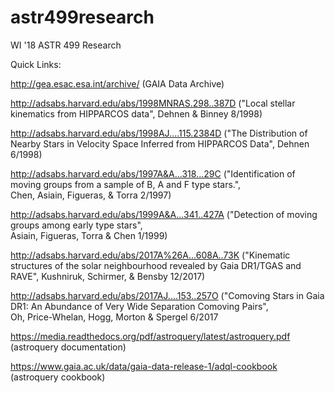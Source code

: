 # astr499research
WI '18 ASTR 499 Research


Quick Links:

http://gea.esac.esa.int/archive/ (GAIA Data Archive)

http://adsabs.harvard.edu/abs/1998MNRAS.298..387D ("Local stellar kinematics from HIPPARCOS data", Dehnen & Binney 8/1998)

http://adsabs.harvard.edu/abs/1998AJ....115.2384D ("The Distribution of Nearby Stars in Velocity Space Inferred from HIPPARCOS Data", Dehnen 6/1998)

http://adsabs.harvard.edu/abs/1997A&A...318...29C ("Identification of moving groups from a sample of B, A and F type stars.", 	
Chen, Asiain, Figueras, & Torra 2/1997)

http://adsabs.harvard.edu/abs/1999A&A...341..427A ("Detection of moving groups among early type stars", 	
Asiain, Figueras, Torra & Chen 1/1999)

http://adsabs.harvard.edu/abs/2017A%26A...608A..73K ("Kinematic structures of the solar neighbourhood revealed by Gaia DR1/TGAS and RAVE", 
Kushniruk, Schirmer, & Bensby 12/2017)

http://adsabs.harvard.edu/abs/2017AJ....153..257O ("Comoving Stars in Gaia DR1: An Abundance of Very Wide Separation Comoving Pairs", 	
Oh, Price-Whelan, Hogg, Morton & Spergel 6/2017

https://media.readthedocs.org/pdf/astroquery/latest/astroquery.pdf (astroquery documentation)

https://www.gaia.ac.uk/data/gaia-data-release-1/adql-cookbook (astroquery cookbook)
